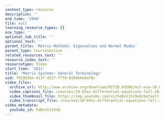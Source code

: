 ```yaml
---
content_type: resource
description: ''
end_time: '2946'
file: null
learning_resource_types: []
ocw_type: ''
optional_tab_title: ''
optional_text: ''
parent_title: 'Matrix Methods: Eigenvalues and Normal Modes'
parent_type: CourseSection
related_resources_text: ''
resource_index_text: ''
resourcetype: Video
start_time: '1811'
title: 'Matrix Systems: General Terminology'
uid: f91965be-413f-d527-f7f8-816db6e0af0c
video_files:
  archive_url: http://www.archive.org/download/MIT18.03S06/mit-ocw-18.03-lec25-16apr2003-220k_512kb.mp4
  video_captions_file: /courses/18-03sc-differential-equations-fall-2011/df480649727c5f66a3f804833fcd98bc_heBvViSi9xQ.vtt
  video_thumbnail_file: https://img.youtube.com/vi/heBvViSi9xQ/default.jpg
  video_transcript_file: /courses/18-03sc-differential-equations-fall-2011/886b862d61c221ee6dcff78282f8f45e_heBvViSi9xQ.pdf
video_metadata:
  youtube_id: heBvViSi9xQ
---
```

